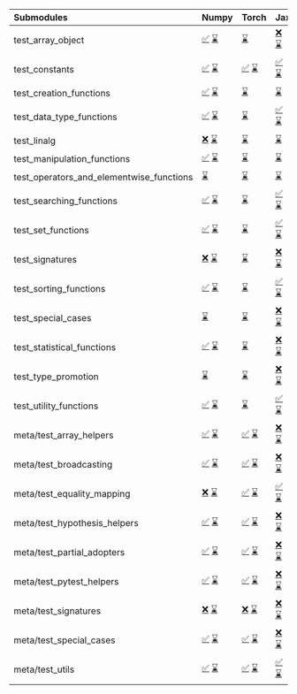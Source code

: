 | Submodules                               | Numpy                                                                                                                                                                                                                                                             | Torch                                                                                                                                                                                                                                                             | Jax                                                                                                                                                                                                                                                               | Tensorflow                                                                                                                                                                                                                                                        |
|:-----------------------------------------|:------------------------------------------------------------------------------------------------------------------------------------------------------------------------------------------------------------------------------------------------------------------|:------------------------------------------------------------------------------------------------------------------------------------------------------------------------------------------------------------------------------------------------------------------|:------------------------------------------------------------------------------------------------------------------------------------------------------------------------------------------------------------------------------------------------------------------|:------------------------------------------------------------------------------------------------------------------------------------------------------------------------------------------------------------------------------------------------------------------|
| test_array_object                        | <a href="https://github.com/unifyai/ivy/runs/8133921682?check_suite_focus=true" rel="noopener noreferrer" target="_blank">✅</a>   <a href="https://github.com/unifyai/ivy/runs/8134115095?check_suite_focus=true" rel="noopener noreferrer" target="_blank">⌛</a> | <a href="https://github.com/unifyai/ivy/runs/8134119026?check_suite_focus=true" rel="noopener noreferrer" target="_blank">⌛</a>                                                                                                                                   | <a href="https://github.com/unifyai/ivy/runs/8133927775?check_suite_focus=true" rel="noopener noreferrer" target="_blank">❌</a>   <a href="https://github.com/unifyai/ivy/runs/8134123357?check_suite_focus=true" rel="noopener noreferrer" target="_blank">⌛</a> | <a href="https://github.com/unifyai/ivy/runs/8133931702?check_suite_focus=true" rel="noopener noreferrer" target="_blank">✅</a>   <a href="https://github.com/unifyai/ivy/runs/8134126664?check_suite_focus=true" rel="noopener noreferrer" target="_blank">⌛</a> |
| test_constants                           | <a href="https://github.com/unifyai/ivy/runs/8133921788?check_suite_focus=true" rel="noopener noreferrer" target="_blank">✅</a>   <a href="https://github.com/unifyai/ivy/runs/8134115210?check_suite_focus=true" rel="noopener noreferrer" target="_blank">⌛</a> | <a href="https://github.com/unifyai/ivy/runs/8133924948?check_suite_focus=true" rel="noopener noreferrer" target="_blank">✅</a>   <a href="https://github.com/unifyai/ivy/runs/8134119169?check_suite_focus=true" rel="noopener noreferrer" target="_blank">⌛</a> | <a href="https://github.com/unifyai/ivy/runs/8133927917?check_suite_focus=true" rel="noopener noreferrer" target="_blank">✅</a>   <a href="https://github.com/unifyai/ivy/runs/8134123459?check_suite_focus=true" rel="noopener noreferrer" target="_blank">⌛</a> | <a href="https://github.com/unifyai/ivy/runs/8133931855?check_suite_focus=true" rel="noopener noreferrer" target="_blank">✅</a>   <a href="https://github.com/unifyai/ivy/runs/8134126809?check_suite_focus=true" rel="noopener noreferrer" target="_blank">⌛</a> |
| test_creation_functions                  | <a href="https://github.com/unifyai/ivy/runs/8133921905?check_suite_focus=true" rel="noopener noreferrer" target="_blank">✅</a>   <a href="https://github.com/unifyai/ivy/runs/8134115350?check_suite_focus=true" rel="noopener noreferrer" target="_blank">⌛</a> | <a href="https://github.com/unifyai/ivy/runs/8134119313?check_suite_focus=true" rel="noopener noreferrer" target="_blank">⌛</a>                                                                                                                                   | <a href="https://github.com/unifyai/ivy/runs/8134123585?check_suite_focus=true" rel="noopener noreferrer" target="_blank">⌛</a>                                                                                                                                   | <a href="https://github.com/unifyai/ivy/runs/8134126971?check_suite_focus=true" rel="noopener noreferrer" target="_blank">⌛</a>                                                                                                                                   |
| test_data_type_functions                 | <a href="https://github.com/unifyai/ivy/runs/8133922088?check_suite_focus=true" rel="noopener noreferrer" target="_blank">✅</a>   <a href="https://github.com/unifyai/ivy/runs/8134115496?check_suite_focus=true" rel="noopener noreferrer" target="_blank">⌛</a> | <a href="https://github.com/unifyai/ivy/runs/8134119655?check_suite_focus=true" rel="noopener noreferrer" target="_blank">⌛</a>                                                                                                                                   | <a href="https://github.com/unifyai/ivy/runs/8133928178?check_suite_focus=true" rel="noopener noreferrer" target="_blank">✅</a>   <a href="https://github.com/unifyai/ivy/runs/8134123700?check_suite_focus=true" rel="noopener noreferrer" target="_blank">⌛</a> | <a href="https://github.com/unifyai/ivy/runs/8133932123?check_suite_focus=true" rel="noopener noreferrer" target="_blank">✅</a>   <a href="https://github.com/unifyai/ivy/runs/8134127097?check_suite_focus=true" rel="noopener noreferrer" target="_blank">⌛</a> |
| test_linalg                              | <a href="https://github.com/unifyai/ivy/runs/8133922238?check_suite_focus=true" rel="noopener noreferrer" target="_blank">❌</a>   <a href="https://github.com/unifyai/ivy/runs/8134115901?check_suite_focus=true" rel="noopener noreferrer" target="_blank">⌛</a> | <a href="https://github.com/unifyai/ivy/runs/8134120123?check_suite_focus=true" rel="noopener noreferrer" target="_blank">⌛</a>                                                                                                                                   | <a href="https://github.com/unifyai/ivy/runs/8134123831?check_suite_focus=true" rel="noopener noreferrer" target="_blank">⌛</a>                                                                                                                                   | <a href="https://github.com/unifyai/ivy/runs/8134127200?check_suite_focus=true" rel="noopener noreferrer" target="_blank">⌛</a>                                                                                                                                   |
| test_manipulation_functions              | <a href="https://github.com/unifyai/ivy/runs/8133922370?check_suite_focus=true" rel="noopener noreferrer" target="_blank">✅</a>   <a href="https://github.com/unifyai/ivy/runs/8134116064?check_suite_focus=true" rel="noopener noreferrer" target="_blank">⌛</a> | <a href="https://github.com/unifyai/ivy/runs/8134120469?check_suite_focus=true" rel="noopener noreferrer" target="_blank">⌛</a>                                                                                                                                   | <a href="https://github.com/unifyai/ivy/runs/8134123975?check_suite_focus=true" rel="noopener noreferrer" target="_blank">⌛</a>                                                                                                                                   | <a href="https://github.com/unifyai/ivy/runs/8134127338?check_suite_focus=true" rel="noopener noreferrer" target="_blank">⌛</a>                                                                                                                                   |
| test_operators_and_elementwise_functions | <a href="https://github.com/unifyai/ivy/runs/8134116220?check_suite_focus=true" rel="noopener noreferrer" target="_blank">⌛</a>                                                                                                                                   | <a href="https://github.com/unifyai/ivy/runs/8134120597?check_suite_focus=true" rel="noopener noreferrer" target="_blank">⌛</a>                                                                                                                                   | <a href="https://github.com/unifyai/ivy/runs/8134124088?check_suite_focus=true" rel="noopener noreferrer" target="_blank">⌛</a>                                                                                                                                   | <a href="https://github.com/unifyai/ivy/runs/8134127437?check_suite_focus=true" rel="noopener noreferrer" target="_blank">⌛</a>                                                                                                                                   |
| test_searching_functions                 | <a href="https://github.com/unifyai/ivy/runs/8133922679?check_suite_focus=true" rel="noopener noreferrer" target="_blank">✅</a>   <a href="https://github.com/unifyai/ivy/runs/8134116396?check_suite_focus=true" rel="noopener noreferrer" target="_blank">⌛</a> | <a href="https://github.com/unifyai/ivy/runs/8134120736?check_suite_focus=true" rel="noopener noreferrer" target="_blank">⌛</a>                                                                                                                                   | <a href="https://github.com/unifyai/ivy/runs/8133928776?check_suite_focus=true" rel="noopener noreferrer" target="_blank">✅</a>   <a href="https://github.com/unifyai/ivy/runs/8134124220?check_suite_focus=true" rel="noopener noreferrer" target="_blank">⌛</a> | <a href="https://github.com/unifyai/ivy/runs/8133932667?check_suite_focus=true" rel="noopener noreferrer" target="_blank">✅</a>   <a href="https://github.com/unifyai/ivy/runs/8134127550?check_suite_focus=true" rel="noopener noreferrer" target="_blank">⌛</a> |
| test_set_functions                       | <a href="https://github.com/unifyai/ivy/runs/8133922825?check_suite_focus=true" rel="noopener noreferrer" target="_blank">✅</a>   <a href="https://github.com/unifyai/ivy/runs/8134116543?check_suite_focus=true" rel="noopener noreferrer" target="_blank">⌛</a> | <a href="https://github.com/unifyai/ivy/runs/8134120852?check_suite_focus=true" rel="noopener noreferrer" target="_blank">⌛</a>                                                                                                                                   | <a href="https://github.com/unifyai/ivy/runs/8133928957?check_suite_focus=true" rel="noopener noreferrer" target="_blank">✅</a>   <a href="https://github.com/unifyai/ivy/runs/8134124337?check_suite_focus=true" rel="noopener noreferrer" target="_blank">⌛</a> | <a href="https://github.com/unifyai/ivy/runs/8133932830?check_suite_focus=true" rel="noopener noreferrer" target="_blank">✅</a>   <a href="https://github.com/unifyai/ivy/runs/8134127711?check_suite_focus=true" rel="noopener noreferrer" target="_blank">⌛</a> |
| test_signatures                          | <a href="https://github.com/unifyai/ivy/runs/8133922945?check_suite_focus=true" rel="noopener noreferrer" target="_blank">❌</a>   <a href="https://github.com/unifyai/ivy/runs/8134116708?check_suite_focus=true" rel="noopener noreferrer" target="_blank">⌛</a> | <a href="https://github.com/unifyai/ivy/runs/8134120964?check_suite_focus=true" rel="noopener noreferrer" target="_blank">⌛</a>                                                                                                                                   | <a href="https://github.com/unifyai/ivy/runs/8133929126?check_suite_focus=true" rel="noopener noreferrer" target="_blank">❌</a>   <a href="https://github.com/unifyai/ivy/runs/8134124453?check_suite_focus=true" rel="noopener noreferrer" target="_blank">⌛</a> | <a href="https://github.com/unifyai/ivy/runs/8133932945?check_suite_focus=true" rel="noopener noreferrer" target="_blank">❌</a>   <a href="https://github.com/unifyai/ivy/runs/8134127855?check_suite_focus=true" rel="noopener noreferrer" target="_blank">⌛</a> |
| test_sorting_functions                   | <a href="https://github.com/unifyai/ivy/runs/8133923067?check_suite_focus=true" rel="noopener noreferrer" target="_blank">✅</a>   <a href="https://github.com/unifyai/ivy/runs/8134116854?check_suite_focus=true" rel="noopener noreferrer" target="_blank">⌛</a> | <a href="https://github.com/unifyai/ivy/runs/8134121110?check_suite_focus=true" rel="noopener noreferrer" target="_blank">⌛</a>                                                                                                                                   | <a href="https://github.com/unifyai/ivy/runs/8133929302?check_suite_focus=true" rel="noopener noreferrer" target="_blank">✅</a>   <a href="https://github.com/unifyai/ivy/runs/8134124640?check_suite_focus=true" rel="noopener noreferrer" target="_blank">⌛</a> | <a href="https://github.com/unifyai/ivy/runs/8133933054?check_suite_focus=true" rel="noopener noreferrer" target="_blank">✅</a>   <a href="https://github.com/unifyai/ivy/runs/8134127981?check_suite_focus=true" rel="noopener noreferrer" target="_blank">⌛</a> |
| test_special_cases                       | <a href="https://github.com/unifyai/ivy/runs/8134117141?check_suite_focus=true" rel="noopener noreferrer" target="_blank">⌛</a>                                                                                                                                   | <a href="https://github.com/unifyai/ivy/runs/8134121343?check_suite_focus=true" rel="noopener noreferrer" target="_blank">⌛</a>                                                                                                                                   | <a href="https://github.com/unifyai/ivy/runs/8133929446?check_suite_focus=true" rel="noopener noreferrer" target="_blank">❌</a>   <a href="https://github.com/unifyai/ivy/runs/8134124773?check_suite_focus=true" rel="noopener noreferrer" target="_blank">⌛</a> | <a href="https://github.com/unifyai/ivy/runs/8134128130?check_suite_focus=true" rel="noopener noreferrer" target="_blank">⌛</a>                                                                                                                                   |
| test_statistical_functions               | <a href="https://github.com/unifyai/ivy/runs/8133923335?check_suite_focus=true" rel="noopener noreferrer" target="_blank">✅</a>   <a href="https://github.com/unifyai/ivy/runs/8134117251?check_suite_focus=true" rel="noopener noreferrer" target="_blank">⌛</a> | <a href="https://github.com/unifyai/ivy/runs/8134122037?check_suite_focus=true" rel="noopener noreferrer" target="_blank">⌛</a>                                                                                                                                   | <a href="https://github.com/unifyai/ivy/runs/8133929629?check_suite_focus=true" rel="noopener noreferrer" target="_blank">❌</a>   <a href="https://github.com/unifyai/ivy/runs/8134124904?check_suite_focus=true" rel="noopener noreferrer" target="_blank">⌛</a> | <a href="https://github.com/unifyai/ivy/runs/8133933317?check_suite_focus=true" rel="noopener noreferrer" target="_blank">❌</a>   <a href="https://github.com/unifyai/ivy/runs/8134128301?check_suite_focus=true" rel="noopener noreferrer" target="_blank">⌛</a> |
| test_type_promotion                      | <a href="https://github.com/unifyai/ivy/runs/8134117450?check_suite_focus=true" rel="noopener noreferrer" target="_blank">⌛</a>                                                                                                                                   | <a href="https://github.com/unifyai/ivy/runs/8134122181?check_suite_focus=true" rel="noopener noreferrer" target="_blank">⌛</a>                                                                                                                                   | <a href="https://github.com/unifyai/ivy/runs/8133929772?check_suite_focus=true" rel="noopener noreferrer" target="_blank">❌</a>   <a href="https://github.com/unifyai/ivy/runs/8134125048?check_suite_focus=true" rel="noopener noreferrer" target="_blank">⌛</a> | <a href="https://github.com/unifyai/ivy/runs/8134128438?check_suite_focus=true" rel="noopener noreferrer" target="_blank">⌛</a>                                                                                                                                   |
| test_utility_functions                   | <a href="https://github.com/unifyai/ivy/runs/8133923599?check_suite_focus=true" rel="noopener noreferrer" target="_blank">✅</a>   <a href="https://github.com/unifyai/ivy/runs/8134117597?check_suite_focus=true" rel="noopener noreferrer" target="_blank">⌛</a> | <a href="https://github.com/unifyai/ivy/runs/8134122337?check_suite_focus=true" rel="noopener noreferrer" target="_blank">⌛</a>                                                                                                                                   | <a href="https://github.com/unifyai/ivy/runs/8133929928?check_suite_focus=true" rel="noopener noreferrer" target="_blank">✅</a>   <a href="https://github.com/unifyai/ivy/runs/8134125188?check_suite_focus=true" rel="noopener noreferrer" target="_blank">⌛</a> | <a href="https://github.com/unifyai/ivy/runs/8134128598?check_suite_focus=true" rel="noopener noreferrer" target="_blank">⌛</a>                                                                                                                                   |
| meta/test_array_helpers                  | <a href="https://github.com/unifyai/ivy/runs/8133923720?check_suite_focus=true" rel="noopener noreferrer" target="_blank">✅</a>   <a href="https://github.com/unifyai/ivy/runs/8134117707?check_suite_focus=true" rel="noopener noreferrer" target="_blank">⌛</a> | <a href="https://github.com/unifyai/ivy/runs/8133926645?check_suite_focus=true" rel="noopener noreferrer" target="_blank">✅</a>   <a href="https://github.com/unifyai/ivy/runs/8134122455?check_suite_focus=true" rel="noopener noreferrer" target="_blank">⌛</a> | <a href="https://github.com/unifyai/ivy/runs/8133930109?check_suite_focus=true" rel="noopener noreferrer" target="_blank">❌</a>   <a href="https://github.com/unifyai/ivy/runs/8134125323?check_suite_focus=true" rel="noopener noreferrer" target="_blank">⌛</a> | <a href="https://github.com/unifyai/ivy/runs/8133933702?check_suite_focus=true" rel="noopener noreferrer" target="_blank">✅</a>   <a href="https://github.com/unifyai/ivy/runs/8134128714?check_suite_focus=true" rel="noopener noreferrer" target="_blank">⌛</a> |
| meta/test_broadcasting                   | <a href="https://github.com/unifyai/ivy/runs/8133923872?check_suite_focus=true" rel="noopener noreferrer" target="_blank">✅</a>   <a href="https://github.com/unifyai/ivy/runs/8134117829?check_suite_focus=true" rel="noopener noreferrer" target="_blank">⌛</a> | <a href="https://github.com/unifyai/ivy/runs/8133926795?check_suite_focus=true" rel="noopener noreferrer" target="_blank">✅</a>   <a href="https://github.com/unifyai/ivy/runs/8134122558?check_suite_focus=true" rel="noopener noreferrer" target="_blank">⌛</a> | <a href="https://github.com/unifyai/ivy/runs/8133930266?check_suite_focus=true" rel="noopener noreferrer" target="_blank">❌</a>   <a href="https://github.com/unifyai/ivy/runs/8134125473?check_suite_focus=true" rel="noopener noreferrer" target="_blank">⌛</a> | <a href="https://github.com/unifyai/ivy/runs/8133933849?check_suite_focus=true" rel="noopener noreferrer" target="_blank">✅</a>   <a href="https://github.com/unifyai/ivy/runs/8134128941?check_suite_focus=true" rel="noopener noreferrer" target="_blank">⌛</a> |
| meta/test_equality_mapping               | <a href="https://github.com/unifyai/ivy/runs/8133924008?check_suite_focus=true" rel="noopener noreferrer" target="_blank">❌</a>   <a href="https://github.com/unifyai/ivy/runs/8134117951?check_suite_focus=true" rel="noopener noreferrer" target="_blank">⌛</a> | <a href="https://github.com/unifyai/ivy/runs/8133926901?check_suite_focus=true" rel="noopener noreferrer" target="_blank">✅</a>   <a href="https://github.com/unifyai/ivy/runs/8134122691?check_suite_focus=true" rel="noopener noreferrer" target="_blank">⌛</a> | <a href="https://github.com/unifyai/ivy/runs/8133930407?check_suite_focus=true" rel="noopener noreferrer" target="_blank">✅</a>   <a href="https://github.com/unifyai/ivy/runs/8134125628?check_suite_focus=true" rel="noopener noreferrer" target="_blank">⌛</a> | <a href="https://github.com/unifyai/ivy/runs/8133934001?check_suite_focus=true" rel="noopener noreferrer" target="_blank">✅</a>   <a href="https://github.com/unifyai/ivy/runs/8134129085?check_suite_focus=true" rel="noopener noreferrer" target="_blank">⌛</a> |
| meta/test_hypothesis_helpers             | <a href="https://github.com/unifyai/ivy/runs/8133924155?check_suite_focus=true" rel="noopener noreferrer" target="_blank">✅</a>   <a href="https://github.com/unifyai/ivy/runs/8134118192?check_suite_focus=true" rel="noopener noreferrer" target="_blank">⌛</a> | <a href="https://github.com/unifyai/ivy/runs/8133927032?check_suite_focus=true" rel="noopener noreferrer" target="_blank">✅</a>   <a href="https://github.com/unifyai/ivy/runs/8134122769?check_suite_focus=true" rel="noopener noreferrer" target="_blank">⌛</a> | <a href="https://github.com/unifyai/ivy/runs/8133930565?check_suite_focus=true" rel="noopener noreferrer" target="_blank">❌</a>   <a href="https://github.com/unifyai/ivy/runs/8134125747?check_suite_focus=true" rel="noopener noreferrer" target="_blank">⌛</a> | <a href="https://github.com/unifyai/ivy/runs/8133934124?check_suite_focus=true" rel="noopener noreferrer" target="_blank">✅</a>   <a href="https://github.com/unifyai/ivy/runs/8134129233?check_suite_focus=true" rel="noopener noreferrer" target="_blank">⌛</a> |
| meta/test_partial_adopters               | <a href="https://github.com/unifyai/ivy/runs/8133924281?check_suite_focus=true" rel="noopener noreferrer" target="_blank">✅</a>   <a href="https://github.com/unifyai/ivy/runs/8134118382?check_suite_focus=true" rel="noopener noreferrer" target="_blank">⌛</a> | <a href="https://github.com/unifyai/ivy/runs/8133927173?check_suite_focus=true" rel="noopener noreferrer" target="_blank">✅</a>   <a href="https://github.com/unifyai/ivy/runs/8134122868?check_suite_focus=true" rel="noopener noreferrer" target="_blank">⌛</a> | <a href="https://github.com/unifyai/ivy/runs/8133930732?check_suite_focus=true" rel="noopener noreferrer" target="_blank">❌</a>   <a href="https://github.com/unifyai/ivy/runs/8134125872?check_suite_focus=true" rel="noopener noreferrer" target="_blank">⌛</a> | <a href="https://github.com/unifyai/ivy/runs/8133934355?check_suite_focus=true" rel="noopener noreferrer" target="_blank">✅</a>   <a href="https://github.com/unifyai/ivy/runs/8134129369?check_suite_focus=true" rel="noopener noreferrer" target="_blank">⌛</a> |
| meta/test_pytest_helpers                 | <a href="https://github.com/unifyai/ivy/runs/8133924431?check_suite_focus=true" rel="noopener noreferrer" target="_blank">✅</a>   <a href="https://github.com/unifyai/ivy/runs/8134118524?check_suite_focus=true" rel="noopener noreferrer" target="_blank">⌛</a> | <a href="https://github.com/unifyai/ivy/runs/8133927304?check_suite_focus=true" rel="noopener noreferrer" target="_blank">✅</a>   <a href="https://github.com/unifyai/ivy/runs/8134122948?check_suite_focus=true" rel="noopener noreferrer" target="_blank">⌛</a> | <a href="https://github.com/unifyai/ivy/runs/8133930916?check_suite_focus=true" rel="noopener noreferrer" target="_blank">❌</a>   <a href="https://github.com/unifyai/ivy/runs/8134126042?check_suite_focus=true" rel="noopener noreferrer" target="_blank">⌛</a> | <a href="https://github.com/unifyai/ivy/runs/8133934602?check_suite_focus=true" rel="noopener noreferrer" target="_blank">✅</a>   <a href="https://github.com/unifyai/ivy/runs/8134129521?check_suite_focus=true" rel="noopener noreferrer" target="_blank">⌛</a> |
| meta/test_signatures                     | <a href="https://github.com/unifyai/ivy/runs/8133924531?check_suite_focus=true" rel="noopener noreferrer" target="_blank">❌</a>   <a href="https://github.com/unifyai/ivy/runs/8134118662?check_suite_focus=true" rel="noopener noreferrer" target="_blank">⌛</a> | <a href="https://github.com/unifyai/ivy/runs/8133927437?check_suite_focus=true" rel="noopener noreferrer" target="_blank">❌</a>   <a href="https://github.com/unifyai/ivy/runs/8134123061?check_suite_focus=true" rel="noopener noreferrer" target="_blank">⌛</a> | <a href="https://github.com/unifyai/ivy/runs/8133931147?check_suite_focus=true" rel="noopener noreferrer" target="_blank">❌</a>   <a href="https://github.com/unifyai/ivy/runs/8134126267?check_suite_focus=true" rel="noopener noreferrer" target="_blank">⌛</a> | <a href="https://github.com/unifyai/ivy/runs/8133934742?check_suite_focus=true" rel="noopener noreferrer" target="_blank">❌</a>   <a href="https://github.com/unifyai/ivy/runs/8134129649?check_suite_focus=true" rel="noopener noreferrer" target="_blank">⌛</a> |
| meta/test_special_cases                  | <a href="https://github.com/unifyai/ivy/runs/8133924636?check_suite_focus=true" rel="noopener noreferrer" target="_blank">✅</a>   <a href="https://github.com/unifyai/ivy/runs/8134118803?check_suite_focus=true" rel="noopener noreferrer" target="_blank">⌛</a> | <a href="https://github.com/unifyai/ivy/runs/8133927541?check_suite_focus=true" rel="noopener noreferrer" target="_blank">✅</a>   <a href="https://github.com/unifyai/ivy/runs/8134123154?check_suite_focus=true" rel="noopener noreferrer" target="_blank">⌛</a> | <a href="https://github.com/unifyai/ivy/runs/8133931341?check_suite_focus=true" rel="noopener noreferrer" target="_blank">❌</a>   <a href="https://github.com/unifyai/ivy/runs/8134126416?check_suite_focus=true" rel="noopener noreferrer" target="_blank">⌛</a> | <a href="https://github.com/unifyai/ivy/runs/8133934861?check_suite_focus=true" rel="noopener noreferrer" target="_blank">✅</a>   <a href="https://github.com/unifyai/ivy/runs/8134129839?check_suite_focus=true" rel="noopener noreferrer" target="_blank">⌛</a> |
| meta/test_utils                          | <a href="https://github.com/unifyai/ivy/runs/8133924750?check_suite_focus=true" rel="noopener noreferrer" target="_blank">✅</a>   <a href="https://github.com/unifyai/ivy/runs/8134118919?check_suite_focus=true" rel="noopener noreferrer" target="_blank">⌛</a> | <a href="https://github.com/unifyai/ivy/runs/8133927654?check_suite_focus=true" rel="noopener noreferrer" target="_blank">✅</a>   <a href="https://github.com/unifyai/ivy/runs/8134123253?check_suite_focus=true" rel="noopener noreferrer" target="_blank">⌛</a> | <a href="https://github.com/unifyai/ivy/runs/8133931521?check_suite_focus=true" rel="noopener noreferrer" target="_blank">✅</a>   <a href="https://github.com/unifyai/ivy/runs/8134126525?check_suite_focus=true" rel="noopener noreferrer" target="_blank">⌛</a> | <a href="https://github.com/unifyai/ivy/runs/8133934962?check_suite_focus=true" rel="noopener noreferrer" target="_blank">✅</a>   <a href="https://github.com/unifyai/ivy/runs/8134130085?check_suite_focus=true" rel="noopener noreferrer" target="_blank">⌛</a> |